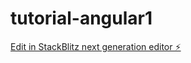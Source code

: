 # tutorial-angular1

[Edit in StackBlitz next generation editor ⚡️](https://stackblitz.com/~/github.com/veronicasantana1/tutorial-angular1)